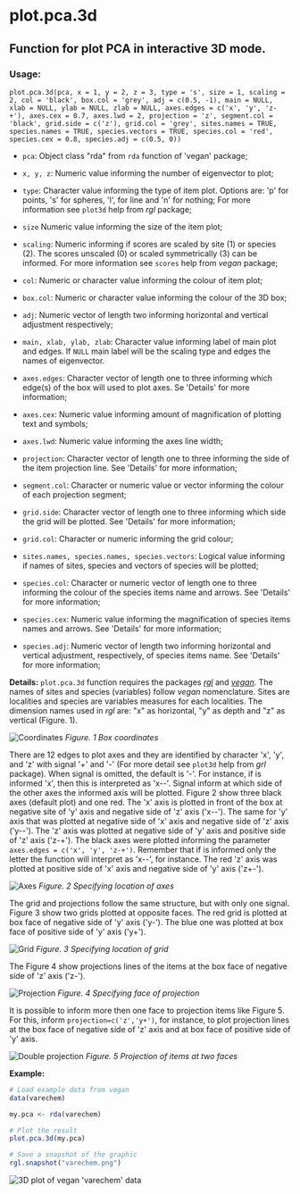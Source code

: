 # plot.pca.3d

## Function for plot PCA in interactive 3D mode.

### Usage:

`plot.pca.3d(pca, x = 1, y = 2, z = 3, type = 's', size = 1, scaling = 2, col = 'black', box.col = 'grey', adj = c(0.5, -1), main = NULL, xlab = NULL, ylab = NULL, zlab = NULL, axes.edges = c('x', 'y', 'z-+'), axes.cex = 0.7, axes.lwd = 2, projection = 'z', segment.col = 'black', grid.side = c('z'), grid.col = 'grey', sites.names = TRUE, species.names = TRUE, species.vectors = TRUE, species.col = 'red', species.cex = 0.8, species.adj = c(0.5, 0))`

  * `pca`: Object class "rda" from `rda` function of 'vegan' package;
  
  * `x, y, z`: Numeric value informing the number of eigenvector to plot;
  
  * `type`: Character value informing the type of item plot. Options are: 'p'
    for points, 's' for spheres, 'l', for line and 'n' for nothing; For more
    information see `plot3d` help from *rgl* package;
  
  * `size` Numeric value informing the size of the item plot;
  
  * `scaling`: Numeric informing if scores are scaled by site (1) or species
    (2). The scores unscaled (0) or scaled symmetrically (3) can be
    informed. For more information see `scores` help from *vegan* package;
  
  * `col`: Numeric or character value informing the colour of item plot;
  
  * `box.col`: Numeric or character value informing the colour of the 3D box;
  
  * `adj`: Numeric vector of length two informing horizontal and vertical
    adjustment respectively;
    
  * `main, xlab, ylab, zlab`: Character value informing label of main plot
    and edges. If `NULL` main label will be the scaling type and edges the names
    of eigenvector.
    
  * `axes.edges`: Character vector of length one to three informing which
    edge(s) of the box will used to plot axes. Se 'Details' for more
    information;
  
  * `axes.cex`: Numeric value informing amount of magnification of plotting text
    and symbols;
  
  * `axes.lwd`: Numeric value informing the axes line width;
  
  * `projection`: Character vector of length one to three informing the side of
    the item projection line. See 'Details' for more information;
  
  * `segment.col`: Character or numeric value or vector informing the colour of
    each projection segment;
    
  * `grid.side`: Character vector of length one to three informing which side
    the grid will be plotted. See 'Details' for more information;
    
  * `grid.col`: Character or numeric informing the grid colour;
  
  * `sites.names, species.names, species.vectors`: Logical value informing if
    names of sites, species and vectors of species will be plotted;
  
  * `species.col`: Character or numeric vector of length one to three informing
    the colour of the species items name and arrows. See 'Details' for more
    information;
  
  * `species.cex`: Numeric value informing the magnification of species items
    names and arrows. See 'Details' for more information;
  
  * `species.adj`: Numeric vector of length two informing horizontal and
    vertical adjustment, respectively, of species items name. See 'Details' for
    more information;


**Details:** `plot.pca.3d` function requires the packages
[*rgl*](https://cran.r-project.org/web/packages/rgl/index.html) and
[*vegan*](https://cran.r-project.org/web/packages/vegan/index.html). The names
of sites and species (variables) follow *vegan* nomenclature. Sites are
localities and species are variables measures for each localities. The dimension
names used in *rgl* are: "x" as horizontal, "y" as depth and "z" as vertical
(Figure. 1).

![Coordinates](images/coord.png 'Coordinates')
*Figure. 1 Box coordinates*


There are 12 edges to plot axes and they are identified by character 'x', 'y', 
and 'z' with signal '+' and '-' (For more detail see `plot3d` help from *grl*
package). When signal is omitted, the default is '-'. For instance, if is
informed 'x', then this is interpreted as 'x--'. Signal inform at which side
of the other axes the informed axis will be plotted. Figure 2 show three black
axes (default plot) and one red. The 'x' axis is plotted in front of the box
at negative site of 'y' axis and negative side of 'z' axis ('x--'). The same
for 'y' axis that was plotted at negative side of 'x' axis and negative side
of 'z' axis ('y--'). The 'z' axis was plotted at negative side of 'y' axis 
and positive side of 'z' axis ('z-+'). The black axes were plotted informing
the parameter `axes.edges = c('x', 'y', 'z-+')`. Remember that if is informed
only the letter the function will interpret as 'x--', for instance. The red
'z' axis was plotted at positive side of 'x' axis and negative side of 'y' 
axis ('z+-').

![Axes](images/axes.png 'Axes')
*Figure. 2 Specifying location of axes*


The grid and projections follow the same structure, but with only one signal.
Figure 3 show two grids plotted at opposite faces. The red grid is plotted at
box face of negative side of 'y' axis ('y-'). The blue one was plotted at box
face of positive side of 'y' axis ('y+').

![Grid](images/grid.png 'Grid')
*Figure. 3 Specifying location of grid*


The Figure 4 show projections lines of the items at the box face of negative 
side of 'z' axis ('z-').

![Projection](images/projection-z.png 'Projection')
*Figure. 4 Specifying face of projection*


It is possible to inform more then one face to projection items like 
Figure 5. For this, inform `projection=c('z','y+')`, for instance, to plot
projection lines at the box face of negative side of 'z' axis and at box 
face of positive side of 'y' axis.

![Double projection](images/projection-zy.png 'Double projection')
*Figure. 5 Projection of items at two faces*


**Example:** 

```r
# Load example data from vegan
data(varechem)

my.pca <- rda(varechem)

# Plot the result
plot.pca.3d(my.pca)

# Save a snapshot of the graphic
rgl.snapshot("varechem.png")
```
![3D plot of vegan 'varechem' data](images/varechem.png '3D plot of vegan "varechem"" data')
